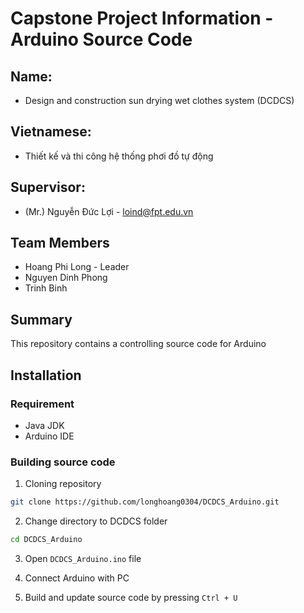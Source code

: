 # Capstone Project Information - Arduino Source Code
## Name:
- Design and construction sun drying wet clothes system (DCDCS)
## Vietnamese:
- Thiết kế và thi công hệ thống phơi đồ tự động
## Supervisor:
- (Mr.) Nguyễn Đức Lợi - loind@fpt.edu.vn
## Team Members
- Hoang Phi Long - Leader
- Nguyen Dinh Phong
- Trinh Binh

## Summary
This repository contains a controlling source code for Arduino

## Installation
### Requirement
- Java JDK
- Arduino IDE

### Building source code
1. Cloning repository
```sh
git clone https://github.com/longhoang0304/DCDCS_Arduino.git
```
2. Change directory to DCDCS folder
```sh
cd DCDCS_Arduino
```
3. Open `DCDCS_Arduino.ino` file

4. Connect Arduino with PC

5. Build and update source code by pressing `Ctrl + U`

